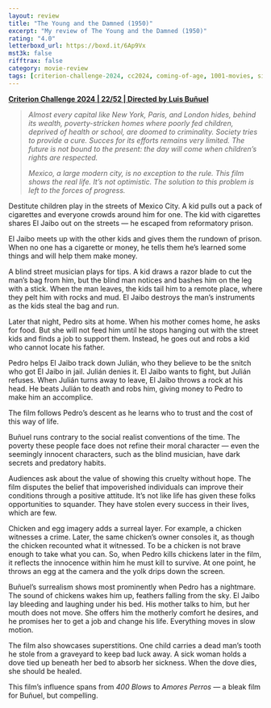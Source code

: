 ```yaml
---
layout: review
title: "The Young and the Damned (1950)"
excerpt: "My review of The Young and the Damned (1950)"
rating: "4.0"
letterboxd_url: https://boxd.it/6Ap9Vx
mst3k: false
rifftrax: false
category: movie-review
tags: [criterion-challenge-2024, cc2024, coming-of-age, 1001-movies, sight-and-sound, somos]
---
```


<b><a href="https://boxd.it/qWjuA/detail" target="_blank" rel="noopener">Criterion Challenge 2024 | 22/52 | Directed by Luis Buñuel</a></b>

<blockquote><i>Almost every capital like New York, Paris, and London hides, behind its wealth, poverty-stricken homes where poorly fed children, deprived of health or school, are doomed to criminality. Society tries to provide a cure. Succes for its efforts remains very limited. The future is not bound to the present: the day will come when children’s rights are respected.</i>

<i>Mexico, a large modern city, is no exception to the rule. This film shows the real life. It’s not optimistic. The solution to this problem is left to the forces of progress.</i></blockquote>

Destitute children play in the streets of Mexico City. A kid pulls out a pack of cigarettes and everyone crowds around him for one. The kid with cigarettes shares El Jaibo out on the streets — he escaped from reformatory prison.

El Jaibo meets up with the other kids and gives them the rundown of prison. When no one has a cigarette or money, he tells them he’s learned some things and will help them make money.

A blind street musician plays for tips. A kid draws a razor blade to cut the man’s bag from him, but the blind man notices and bashes him on the leg with a stick. When the man leaves, the kids tail him to a remote place, where they pelt him with rocks and mud. El Jaibo destroys the man’s instruments as the kids steal the bag and run.

Later that night, Pedro sits at home. When his mother comes home, he asks for food. But she will not feed him until he stops hanging out with the street kids and finds a job to support them. Instead, he goes out and robs a kid who cannot locate his father.

Pedro helps El Jaibo track down Julián, who they believe to be the snitch who got El Jaibo in jail. Julián denies it. El Jaibo wants to fight, but Julián refuses. When Julián turns away to leave, El Jaibo throws a rock at his head. He beats Julián to death and robs him, giving money to Pedro to make him an accomplice.

The film follows Pedro’s descent as he learns who to trust and the cost of this way of life.

Buñuel runs contrary to the social realist conventions of the time. The poverty these people face does not refine their moral character — even the seemingly innocent characters, such as the blind musician, have dark secrets and predatory habits.

Audiences ask about the value of showing this cruelty without hope. The film disputes the belief that impoverished individuals can improve their conditions through a positive attitude. It’s not like life has given these folks opportunities to squander. They have stolen every success in their lives, which are few.

Chicken and egg imagery adds a surreal layer. For example, a chicken witnesses a crime. Later, the same chicken’s owner consoles it, as though the chicken recounted what it witnessed. To be a chicken is not brave enough to take what you can. So, when Pedro kills chickens later in the film, it reflects the innocence within him he must kill to survive. At one point, he throws an egg at the camera and the yolk drips down the screen.

Buñuel’s surrealism shows most prominently when Pedro has a nightmare. The sound of chickens wakes him up, feathers falling from the sky. El Jaibo lay bleeding and laughing under his bed. His mother talks to him, but her mouth does not move. She offers him the motherly comfort he desires, and he promises her to get a job and change his life. Everything moves in slow motion.

The film also showcases superstitions. One child carries a dead man’s tooth he stole from a graveyard to keep bad luck away. A sick woman holds a dove tied up beneath her bed to absorb her sickness. When the dove dies, she should be healed.

This film’s influence spans from <i>400 Blows</i> to <i>Amores Perros</i> — a bleak film for Buñuel, but compelling.
